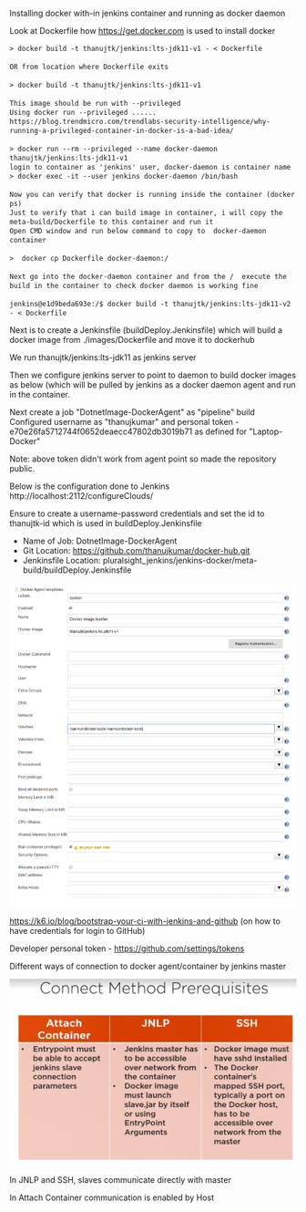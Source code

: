Installing docker with-in jenkins container and running as docker daemon

Look at Dockerfile how https://get.docker.com is used to install docker 

  ``` 
 > docker build -t thanujtk/jenkins:lts-jdk11-v1 - < Dockerfile

  OR from location where Dockerfile exits

 > docker build -t thanujtk/jenkins:lts-jdk11-v1

  This image should be run with --privileged 
  Using docker run --privileged ......
  https://blog.trendmicro.com/trendlabs-security-intelligence/why-running-a-privileged-container-in-docker-is-a-bad-idea/

 > docker run --rm --privileged --name docker-daemon thanujtk/jenkins:lts-jdk11-v1
  login to container as 'jenkins' user, docker-daemon is container name 
 > docker exec -it --user jenkins docker-daemon /bin/bash

  Now you can verify that docker is running inside the container (docker ps)
  Just to verify that i can build image in container, i will copy the meta-build/Dockerfile to this container and run it
  Open CMD window and run below command to copy to  docker-daemon container
  
  >  docker cp Dockerfile docker-daemon:/

  Next go into the docker-daemon container and from the /  execute the build in the container to check docker daemon is working fine
  
  jenkins@e1d9beda693e:/$ docker build -t thanujtk/jenkins:lts-jdk11-v2 - < Dockerfile
 ``` 

 Next is to create a Jenkinsfile (buildDeploy.Jenkinsfile) which will build a docker image from ./images/Dockerfile and move it to dockerhub
 
 We run thanujtk/jenkins:lts-jdk11 as jenkins server
 
 Then we configure jenkins server to point to  daemon to build docker images as below (which will be pulled by jenkins as a docker daemon agent and run in the container.
 
 Next create a job "DotnetImage-DockerAgent" as "pipeline" build
 Configured username as "thanujkumar" and personal token - e70e26fa5712744f0652deaecc47802db3019b71 as defined for "Laptop-Docker"
 
 Note: above token didn't work from agent point so made the repository public.
 
 Below is the configuration done to Jenkins http://localhost:2112/configureClouds/
 
 Ensure to create a username-password credentials and set the id to thanujtk-id which is used in buildDeploy.Jenkinsfile
 
 - Name of Job: DotnetImage-DockerAgent
 - Git Location: https://github.com/thanujkumar/docker-hub.git
 - Jenkinsfile Location: pluralsight_jenkins/jenkins-docker/meta-build/buildDeploy.Jenkinsfile
 
 ![Alt](configuring-docker-agent-jenkins.png "Configuring jenkins cloud")


 
 https://k6.io/blog/bootstrap-your-ci-with-jenkins-and-github  (on how to have credentials for login to GitHub)
 
 Developer personal token - https://github.com/settings/tokens
 
 Different ways of connection to docker agent/container by jenkins master
 
 ![Alt](connect-methods.png "Connection Methods")
 
 In JNLP and SSH, slaves communicate directly with master
 
 In Attach Container communication is enabled by Host
 
 